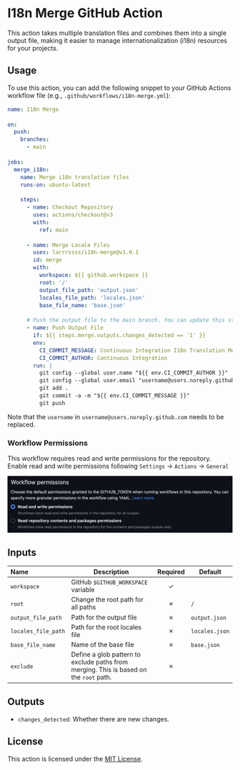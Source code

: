 # I18n Merge GitHub Action

This action takes multiple translation files and combines them into a single output file, making it easier to manage internationalization (i18n) resources for your projects.

## Usage

To use this action, you can add the following snippet to your GitHub Actions workflow file (e.g., `.github/workflows/i18n-merge.yml`):

```yaml
name: I18n Merge

on:
  push:
    branches:
      - main

jobs:
  merge_i18n:
    name: Merge i18n translation files
    runs-on: ubuntu-latest

    steps:
      - name: Checkout Repository
        uses: actions/checkout@v3
        with:
          ref: main

      - name: Merge Locale Files
        uses: larrrssss/i18n-merge@v1.0.1
        id: merge
        with:
          workspace: ${{ github.workspace }}
          root: '/'
          output_file_path: 'output.json'
          locales_file_path: 'locales.json'
          base_file_name: 'base.json'

      # Push the output file to the main branch. You can update this step to handle the output file with your own custom logic.
      - name: Push Output File
        if: ${{ steps.merge.outputs.changes_detected == '1' }}
        env:
          CI_COMMIT_MESSAGE: Continuous Integration I18n Translation Merge
          CI_COMMIT_AUTHOR: Continuous Integration
        run: |
          git config --global user.name "${{ env.CI_COMMIT_AUTHOR }}"
          git config --global user.email "username@users.noreply.github.com"
          git add .
          git commit -a -m "${{ env.CI_COMMIT_MESSAGE }}"
          git push
```

Note that the `username` in `username@users.noreply.github.com` needs to be replaced.

### Workflow Permissions

This workflow requires read and write permissions for the repository. Enable read and write permissions following `Settings` → `Actions` → `General`

![Workflow Permissions](/docs/workflow_permissions.png)

## Inputs

| Name                 | Description                         | Required | Default         |
|:---------------------|-------------------------------------|:--------:|-----------------|
| `workspace`          | GitHub `$GITHUB_WORKSPACE` variable | &check;  |                 |
| `root`               | Change the root path for all paths  | &cross;  | `/`             |
| `output_file_path`   | Path for the output file            | &cross;  | `output.json`   |
| `locales_file_path`  | Path for the root locales file      | &cross;  | `locales.json`  |
| `base_file_name`     | Name of the base file               | &cross;  | `base.json`     |
| `exclude`            | Define a glob pattern to exclude paths from merging. This is based on the `root` path. | &cross; |  |

## Outputs

- `changes_detected`: Whether there are new changes.

## License

This action is licensed under the [MIT License](LICENSE).
